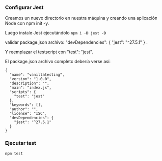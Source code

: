 ### Configurar Jest
Creamos un nuevo directorio en nuestra máquina y creando una aplicación Node con npm init -y. 

Luego instale Jest ejecutándolo ```npm i -D jest -D``` 

validar package.json archivo: "devDependencies": { "jest": "^27.5.1" } .

Y reemplazar el testscript con "test": "jest". 

El package.json archivo completo debería verse así:

```
{
  "name": "vanillatesting",
  "version": "1.0.0",
  "description": "",
  "main": "index.js",
  "scripts": {
    "test": "jest"
  },
  "keywords": [],
  "author": "",
  "license": "ISC",
  "devDependencies": {
    "jest": "^27.5.1"
  }
}
```
### Ejecutar test
```npm test```

